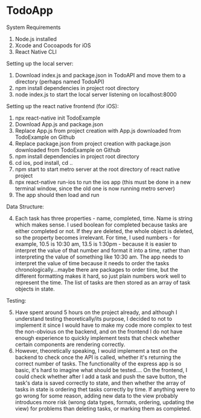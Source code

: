 # TodoApp

System Requirements
1. Node.js installed 
2. Xcode and Cocoapods for iOS
3. React Native CLI

Setting up the local server:
1. Download index.js and package.json in TodoAPI and move them to a directory (perhaps named TodoAPI)
2. npm install dependencies in project root directory
3. node index.js to start the local server listening on localhost:8000

Setting up the react native frontend (for iOS):
1. npx react-native init TodoExample
2. Download App.js and package.json
3. Replace App.js from project creation with App.js downloaded from TodoExample on Github
4. Replace package.json from project creation with package.json downloaded from TodoExample on Github
5. npm install dependencies in project root directory
6. cd ios, pod install, cd ..
7. npm start to start metro server at the root directory of react native project
8. npx react-native run-ios to run the ios app (this must be done in a new terminal window, since the old one is now running metro server)
9. The app should then load and run


Data Structure:

4. Each task has three properties - name, completed, time. Name is string which makes sense. I used boolean for completed because tasks are either completed or not. If they are deleted, the whole object is deleted, so the property becomes irrelevant. For time, I used numbers - for example, 10.5 is 10:30 am, 13.5 is 1:30pm - because it is easier to interpret the value of that number and format it into a time, rather than interpreting the value of something like 10:30 am. The app needs to interpret the value of time because it needs to order the tasks chronologically...maybe there are packages to order time, but the different formatting makes it hard, so just plain numbers work well to represent the time. The list of tasks are then stored as an array of task objects in state. 

Testing:

5. Have spent around 5 hours on the project already, and although I understand testing theoretically/its purpose, I decided to not to implement it since I would have to make my code more complex to test the non-obvious on the backend, and on the frontend I do not have enough experience to quickly implement tests that check whether certain components are rendering correctly.
6. However, theoretically speaking, I would implememt a test on the backend to check once the API is called, whether it's returning the correct number of tasks. The functionality of the express app is so basic, it's hard to imagine what should be tested.... On the frontend, I could check whether after I add a task and push the save button, the task's data is saved correctly to state, and then whether the array of tasks in state is ordering thet tasks correctly by time. If anything were to go wrong for some reason, adding new data to the view probably introduces more risk (wrong data types, formats, ordering, updating the view) for problems than deleting tasks, or marking them as completed.
